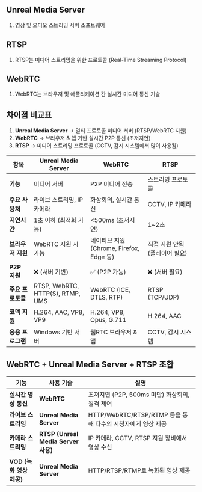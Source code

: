 ## 

## Unreal Media Server

1. 영상 및 오디오 스트리밍 서버 소프트웨어

## RTSP

1.  RTSP는 미디어 스트리밍을 위한 프로토콜 (Real-Time Streaming Protocol)

## WebRTC

1. WebRTC는 브라우저 및 애플리케이션 간 실시간 미디어 통신 기술

##  **차이점 비교표**

1. **Unreal Media Server** → 멀티 프로토콜 미디어 서버 (RTSP/WebRTC 지원)
2. **WebRTC** → 브라우저 & 앱 기반 실시간 P2P 통신 (초저지연)
3. **RTSP** → 미디어 스트리밍 프로토콜 (CCTV, 감시 시스템에서 많이 사용됨)

| 항목              | **Unreal Media Server**          | **WebRTC**                               | **RTSP**                       |
| ----------------- | -------------------------------- | ---------------------------------------- | ------------------------------ |
| **기능**          | 미디어 서버                      | P2P 미디어 전송                          | 스트리밍 프로토콜              |
| **주요 사용처**   | 라이브 스트리밍, IP 카메라       | 화상회의, 실시간 통신                    | CCTV, IP 카메라                |
| **지연시간**      | 1초 이하 (최적화 가능)           | <500ms (초저지연)                        | 1~2초                          |
| **브라우저 지원** | WebRTC 지원 시 가능              | 네이티브 지원 (Chrome, Firefox, Edge 등) | 직접 지원 안됨 (플레이어 필요) |
| **P2P 지원**      | ❌ (서버 기반)                    | ✅ (P2P 가능)                             | ❌ (서버 필요)                  |
| **주요 프로토콜** | RTSP, WebRTC, HTTP(S), RTMP, UMS | WebRTC (ICE, DTLS, RTP)                  | RTSP (TCP/UDP)                 |
| **코덱 지원**     | H.264, AAC, VP8, VP9             | H.264, VP8, Opus, G.711                  | H.264, AAC                     |
| **응용 프로그램** | Windows 기반 서버                | 웹RTC 브라우저 & 앱                      | CCTV, 감시 시스템              |

## WebRTC + Unreal Media Server + RTSP 조합

| **기능**                 | **사용 기술**                       | **설명**                                                    |
| ------------------------ | ----------------------------------- | ----------------------------------------------------------- |
| **실시간 영상 통신**     | **WebRTC**                          | 초저지연 (P2P, 500ms 미만) 화상회의, 원격 제어              |
| **라이브 스트리밍**      | **Unreal Media Server**             | HTTP/WebRTC/RTSP/RTMP 등을 통해 다수의 시청자에게 영상 제공 |
| **카메라 스트리밍**      | **RTSP (Unreal Media Server 사용)** | IP 카메라, CCTV, RTSP 지원 장비에서 영상 수신               |
| **VOD (녹화 영상 제공)** | **Unreal Media Server**             | HTTP/RTSP/RTMP로 녹화된 영상 제공                           |